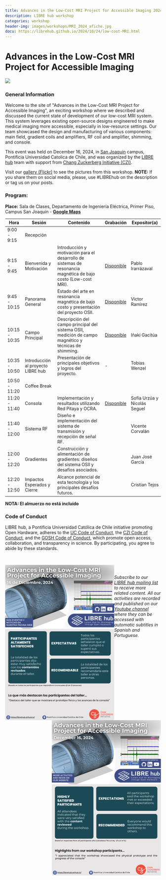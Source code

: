 ```yaml
---
title: Advances in the Low-Cost MRI Project for Accessible Imaging 2024
description: LIBRE hub workshop
categories: workshop
header-img: images/workshops/MRI_2024_afiche.jpg
docu: https://librehub.github.io/2024/10/24/low-cost-MRI.html
---
```


# Advances in the Low-Cost MRI Project for Accessible Imaging

<img src="{{site.baseurl}}/images/others/Low_MRI_workshop_participants.jpg" data-action="zoom">

### General Information

Welcome to the site of "Advances in the Low-Cost MRI Project for Accessible Imaging", an exciting workshop where we described and discussed the current state of development of our low-cost MRI system. This system leverages existing open-source designs engineered to make medical imaging more accessible, especially in low-resource settings. Our team showcased the design and manufacturing of various components: main field, gradient coils and amplifiers, RF coil and amplifier, shimming, and console.

This event was held on December 16, 2024, in [San Joaquin](https://www.uc.cl/universidad/nuestros-campus/san-joaquin/) campus, Pontificia Universidad Catolica de Chile, and was organized by the [LIBRE hub](https://librehub.github.io/people/) team with support from [Chang Zuckerberg Initiative (CZI)](https://chanzuckerberg.com/).

Visit our <a href="https://www.flickr.com/photos/197037882@N02/albums">gallery (Flickr)</a> to see the pictures from this workshop. **NOTE:** If you share them on social media, please, use #LIBREhub on the description or tag us on your posts.

### Program:

**Place:** Sala de Clases, Departamento de Ingeniería Eléctrica, Primer Piso, Campus San Joaquín - **[Google Maps](https://maps.app.goo.gl/6tEQac63fs5Y9hqW9)**

| Hora         | Sesión| Contenido |Grabación |  Expositor(a)  |
|--------------|-------|-----------|----------|----------------|
| 9:00 - 9:15  | Recepción |          |               |        |
| 9:15 - 9:45  | Bienvenida y Motivación | Introducción y motivación para el desarrollo de sistemas de resonancia magnética de bajo costo (Low-cost MRI).| [Disponible](https://youtu.be/XB50j2n6kkg?si=DWabMY13NINTvxrz) | Pablo Irarrázaval |
| 9:45 - 10:15 | Panorama General| Estado del arte en resonancia magnética de bajo costo y presentación del proyecto OSII.| [Disponible](https://youtu.be/HBagwTIDuI4?si=0ya1HNMviMle4FRD)| Victor Ramírez |
| 10:15 - 10:35| Campo Principal| Descripción del campo principal del sistema OSII, medición de campo magnético y técnicas de shimming.| [Disponible](https://youtu.be/eLSEUU-29pA?si=eA6_1FSh4aQZBJFp) | Iñaki Gacitúa |
| 10:35 - 10:50| Introducción al proyecto LIBRE hub  | Presentación de principales objetivos y logros del proyecto. | - | Tobias Wenzel |
| 10:50 - 11:20| Coffee Break |          |               |        |
| 11:20 - 11:40| Consola | Implementación y resultados utilizando Red Pitaya y OCRA.| [Disponible](https://youtu.be/s-_wbssOHIE?feature=shared) | Sofía Urzúa y Nicolás Seguel |
| 11:40 - 12:00| Sistema RF | Diseño e implementación del sistema de transmisión y recepción de señal RF.| | Vicente Corvalán |
| 12:00 - 12:20| Gradientes | Construcción y alimentación de gradientes: diseños del sistema OSII y desafíos asociados.| | Juan José García |
| 12:20 - 12:50| Impactos Esperados y Cierre | Alcance potencial de esta tecnología y los principales desafíos futuros.| | Cristian Tejos |

**NOTA: El almuerzo no está incluído**

### Code of Conduct

LIBRE hub, a Pontificia Universidad Católica de Chile initiative promoting Open Hardware, adheres to the [UC Code of Conduct](https://www.uc.cl/codigo-de-honor/), the [CZI Code of Conduct](https://chanzuckerberg.github.io/open-science/CODE_OF_CONDUCT.html), and the [GOSH Code of Conduct](https://openhardware.science/gosh-2017/gosh-code-of-conduct/), which promote open access, collaboration, and transparency in science. By participating, you agree to abide by these standards.

<br>

<p float="center">
  <img src="/images/workshops/LowMRI_ES_2024.png" height=500 align='left'>
  <img src="/images/workshops/LowMRI_EN_2024.png" height=500 align='right'>
</p>

<br>

*Subscribe to our [LIBRE hub mailing list](https://mailchi.mp/2efa11be3d6b/libre_hub) to receive more related content. All our activities are recorded and published on our [Youtube channel](https://www.youtube.com/channel/UCKaffupDA8KKrDE0rd668Xw) where they can be accessed with automatic subtitles in Spanish and Portuguese.*

<!--
Please register using this form:

<iframe src="https://docs.google.com/forms/d/e/1FAIpQLScYfUAg5NAJ86AedKOM3JRCp7BENNRDP6wAglx0wFJ5O3biLQ/viewform?usp=sf_link" width="640" height="3184" frameborder="0" marginheight="0" marginwidth="0">Loading…</iframe>
-->